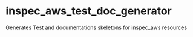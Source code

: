 # inspec_aws_test_doc_generator
Generates Test and documentations skeletons for inspec_aws resources

